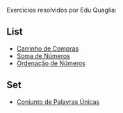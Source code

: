 Exercícios resolvidos por Edu Quaglia:

## List
* [Carrinho de Compras](/src/main/java/list/OperacoesBasicas/CarrinhoDeCompras.java)
* [Soma de Números](src/main/java/list/Pesquisa/SomaNumeros.java)
* [Ordenação de Números](src/main/java/list/Ordenacao/OrdenacaoNumeros.java)
## Set
* [Conjunto de Palavras Únicas](src/main/java/set/OperacoesBasicas/ConjuntoPalavrasUnicas.java)